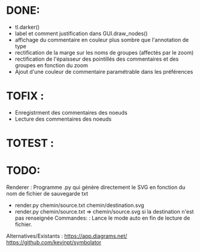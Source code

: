 # DONE:
+ tl.darker()
+ label et comment justification dans GUI.draw_nodes()
+ affichage du commentaire en couleur plus sombre que l'annotation de type
+ rectification de la marge sur les noms de groupes (affectés par le zoom)
+ rectification de l'épaisseur des pointillés des commentaires et des groupes en fonction du zoom
+ Ajout d'une couleur de commentaire paramétrable dans les préférences

# TOFIX :
+ Enregistrment des commentaires des noeuds
+ Lecture des commentaires des noeuds

# TOTEST :

# TODO:
Renderer : Programme .py qui génère directement le SVG en fonction du nom de fichier de sauvegarde txt
  + render.py chemin/source.txt chemin/destination.svg
  + render.py chemin/source.txt => chemin/source.svg si la destination n'est pas renseignée
Commandes:
<Auto> : Lance le mode auto en fin de lecture de fichier.

Alternatives/Existants : 
https://app.diagrams.net/
https://github.com/kevinpt/symbolator


